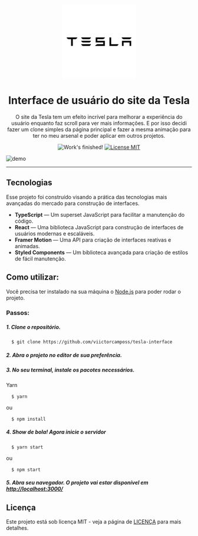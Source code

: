 <p align="center">
  <img src="public/tesla-logo.png" alt="Tesla logo" height="200">
<!-- </p> -->

<h1 align="center">
  Interface de usuário do site da Tesla
</h1>

<p align="center">
  O site da Tesla tem um efeito incrível para melhorar a experiência do usuário enquanto faz scroll para ver mais informações. E por isso decidi fazer um clone simples da página principal e fazer a mesma animação para ter no meu arsenal e poder aplicar em outros projetos.
</p>

<p align="center">
  <img src="https://img.shields.io/badge/Status-Finalizado-brightgreen" alt="Work's finished!">
  <a href="https://opensource.org/licenses/MIT">
    <img src="https://img.shields.io/badge/Licença-MIT-blue.svg" alt="License MIT">
  </a>
</p>

[//]: # (Add your gifs/images here:)
<div>
  <img src="public/tesla.gif" alt="demo" height="425">
</div>

<hr />

## Tecnologias
[//]: # (Add the features of your project here:)
Esse projeto foi construído visando a prática das tecnologias mais avançadas do mercado para construção de interfaces. 

- **TypeScript** — Um superset JavaScript para facilitar a manutenção do código.
- **React** — Uma biblioteca JavaScript para construção de interfaces de usuários modernas e escaláveis.
- **Framer Motion** — Uma API para criação de interfaces reativas e animadas. 
- **Styled Components** — Um biblioteca avançada para criação de estilos de fácil manutenção. 

## Como utilizar:
Você precisa ter instalado na sua máquina o [Node.js](https://nodejs.org/en/) para poder rodar o projeto.
   
### Passos:

##### 1. Clone o repositório.

```
  $ git clone https://github.com/viictorcamposs/tesla-interface
```
##### 2. Abra o projeto no editor de sua preferência.

##### 3. No seu terminal, instale os pacotes necessários.

Yarn
```
  $ yarn
```
ou
```
  $ npm install
```

##### 4. Show de bola! Agora inicie o servidor

```
  $ yarn start
```
ou
```
  $ npm start
```
##### 5. Abra seu navegador. O projeto vai estar disponível em <a href="http://localhost:3000">http://localhost:3000/</a>


## Licença

Este projeto está sob licença MIT - veja a página de [LICENÇA](https://opensource.org/licenses/MIT) para mais detalhes.